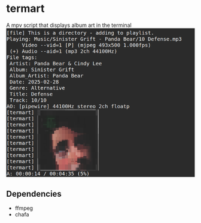# termart
A mpv script that displays album art in the terminal
![Screenshot of terminal with album art](termart.jpg)

## Dependencies
- ffmpeg
- chafa
